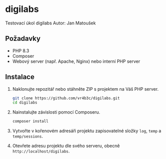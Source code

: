 # digilabs
 Testovací úkol digilabs
 Autor: Jan Matoušek


## Požadavky

- PHP 8.3
- Composer
- Webový server (např. Apache, Nginx) nebo interní PHP server

## Instalace

1. Naklonujte repozitář nebo stáhněte ZIP s projektem na Váš PHP server.
    ```bash
    git clone https://github.com/vr4b3c/digilabs.git
    cd digilabs
    ```

2. Nainstalujte závislosti pomocí Composeru.
    ```bash
    composer install
    ```

3. Vytvořte v kořenovém adresáři projektu zapisovatelné složky `log`, `temp` a `temp/sessions`.

4. Otevřete adresu projektu dle svého serveru, obecně `http://localhost/digilabs`.


